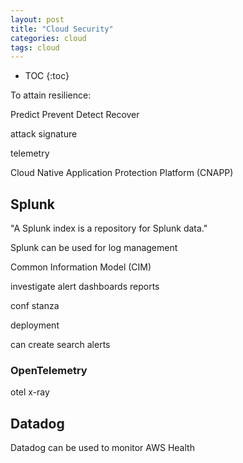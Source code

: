 ```yaml
---
layout: post
title: "Cloud Security"
categories: cloud
tags: cloud
---
```


* TOC
{:toc}

To attain resilience:

Predict
Prevent
Detect
Recover

attack signature

telemetry



Cloud Native Application Protection Platform (CNAPP)



## Splunk

"A Splunk index is a repository for Splunk data."

Splunk can be used for log management

Common Information Model (CIM)

investigate
alert
dashboards
reports

conf
stanza

deployment

can create search alerts



### OpenTelemetry

otel x-ray



## Datadog

Datadog can be used to monitor AWS Health


